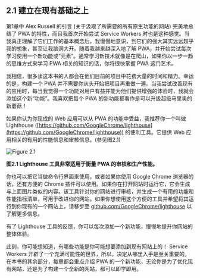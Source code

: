 ## 2.1 建立在现有基础之上

第1章中 Alex Russell 的引言 (关于汲取了所需要的所有原生功能的网站) 完美地总结了 PWA 的特性，而且我首次开始尝试 Service Workers 时也是这种感觉。当我真正理解了它们工作的基本概念后，我慢慢地意识，到它们的强大其实远远超乎我的想象，甚至让我脑洞大开。随着我越来越深入地了解 PWA，并开始尝试每次学习使用一个新功能或“元素”。通常学习新技术就像是在爬山，如果你以一步一趋的思维方式来学习 PWA 相关的知识的话，你将很快掌握 PWA 这门艺术。

我相信，很多读这本书的人都会在他们目前的项目中花费大量的时间和精力。幸运的是，构建一个 PWA 并不需要你从头开始把项目再重做一遍。当我尝试改善现有的应用时，每当我觉得一个功能对用户有益并能为他们提供增强的体验时，我就会添加这个新“功能”。我喜欢把每个 PWA 的新功能都看作是可以升级超级马里奥的新蘑菇！

如果你认为你现成的 Web 应用可以从 PWA 的功能中受益，我推荐你一个叫做 Lighthouse ([https://github.com/GoogleChrome/lighthouse](https://github.com/GoogleChrome/lighthouse)) 的便利工具。它提供 Web 应用相关的有用的性能信息和审核信息。(参见图2.1)

![Figure 2.1](../assets/figure2.1.png)

**图2.1 Lighthouse 工具非常适用于衡量 PWA 的审核和生产性能。**

你也可以把它当做命令行界面来使用，或者如果你使用 Google Chrome 浏览器的话，还有方便的 Chrome 插件可以使用。如果你在打开网站时运行它，它会生成与上面图片类似的内容。该工具针对你的网站进行审核，并生成一个有用的功能和性能指标清单，可用于改进你的网站。如果你想使用这个方便的工具并希望将其运行到你现有的一个网站上，请移步至 [github.com/GoogleChrome/lighthouse](https://github.com/GoogleChrome/lighthouse) 以了解更多信息。

有了 Lighthouse 工具的反馈，你可以每次添加一个新功能，慢慢地提升你网站的整体体验。

此刻，你可能想知道，有哪些功能是你可能想要添加到现有网站上的！ Service Workers 开辟了一个充满可能性的世界，所以，决定从哪里入手是至关重要的。在本书的其余部分，每章都会重点介绍 PWA 的一个新功能，无论你是为了优化现有网站，还是为了构建一个全新的网站，都可以即学即用。
